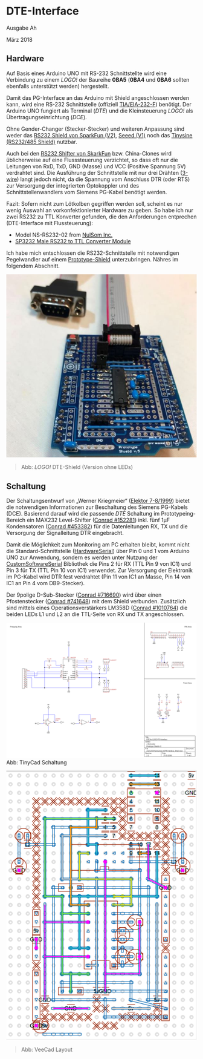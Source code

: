 # DTE-Interface

Ausgabe Ah

März 2018

## Hardware
Auf Basis eines Arduino UNO mit RS-232 Schnittstellte wird eine Verbindung zu einem _LOGO!_ der Baureihe __0BA5__ (__0BA4__ und __0BA6__ sollten ebenfalls unterstützt werden) hergestellt.

Damit das PG-Interface an das Arduino mit Shield angeschlossen werden kann, wird eine RS-232 Schnittstelle (offiziell [TIA/EIA-232-F](https://de.wikipedia.org/wiki/RS-232)) benötigt. Der Arduino UNO fungiert als Terminal (_DTE_) und die Kleinsteuerung _LOGO!_ als Übertragungseinrichtung (_DCE_).

Ohne Gender-Changer (Stecker-Stecker) und weiteren Anpassung sind weder das [RS232 Shield von SparkFun (V2)](https://www.sparkfun.com/products/retired/13029), [Seeed (V1)](http://wiki.seeed.cc/RS232_Shield/) noch das [Tinysine (RS232/485 Shield)](http://www.tinyosshop.com/arduino-rs232-rs485-shield) nutzbar.

Auch bei den [RS232 Shifter von SkarkFun](https://www.sparkfun.com/products/449) bzw. China-Clones wird üblicherweise auf eine Flusssteuerung verzichtet, so dass oft nur die Leitungen von RxD, TxD, GND (Masse) und VCC (Positive Spannung 5V) verdrahtet sind. Die Ausführung der Schnittstelle mit nur drei Drähten ([3-wire](https://en.wikipedia.org/wiki/RS-232#3-wire_and_5-wire_RS-232)) langt jedoch nicht, da die Spannung vom Anschluss DTR (oder RTS) zur Versorgung der integrierten Optokoppler und des Schnittstellenwandlers vom Siemens PG-Kabel benötigt werden. 

Fazit: Sofern nicht zum Lötkolben gegriffen werden soll, scheint es nur wenig Auswahl an vorkonfektionierter Hardware zu geben. So habe ich nur zwei RS232 zu TTL Konverter gefunden, die den Anforderungen entprechen (DTE-Interface mit Flussteuerung):
- Model NS-RS232-02 from [NulSom Inc.](http://www.nulsom.com/)
- [SP3232 Male RS232 to TTL Converter Module](https://store.siqma.com/sp3232-male-rs232-ttl-converter-module.html)

Ich habe mich entschlossen die RS232-Schnittstelle mit notwendigen Pegelwandler auf einem [Prototype-Shield](#Schaltung) unterzubringen. Nähres im folgendem Abschnitt. 

![alt text][DTEshield]
>Abb: _LOGO!_ DTE-Shield (Version ohne LEDs)

## Schaltung
Der Schaltungsentwurf von „Werner Kriegmeier“ ([Elektor 7-8/1999](https://www.elektormagazine.de/magazine/elektor-199907/31905)) bietet die notwendigen Informationen zur Beschaltung des Siemens PG-Kabels (DCE). Basierend darauf wird die passende _DTE_ Schaltung im Prototypeing-Bereich ein MAX232 Level-Shifter ([Conrad #152281](http://www.google.de/search?q=Conrad+152281)) inkl. fünf 1µF Kondensatoren ([Conrad #453382](http://www.google.de/search?q=Conrad+453382)) für die Datenleitungen RX, TX und die Versorgung der Signalleitung DTR eingebracht.

Damit die Möglichkeit zum Monitoring am PC erhalten bleibt, kommt nicht die Standard-Schnittstelle ([HardwareSerial](https://www.arduino.cc/reference/en/language/functions/communication/serial/)) über Pin 0 und 1 vom Arduino UNO zur Anwendung, sondern es werden unter Nutzung der [CustomSoftwareSerial](https://github.com/ledongthuc/CustomSoftwareSerial) Bibliothek die Pins 2 für RX (TTL Pin 9 von IC1) und Pin 3 für TX (TTL Pin 10 von IC1) verwendet. Zur Versorgung der Elektronik im PG-Kabel wird DTR fest verdrahtet (Pin 11 von IC1 an Masse, Pin 14 von IC1 an Pin 4 vom DB9-Stecker). 

Der 9polige D-Sub-Stecker ([Conrad #716690](http://www.google.de/search?q=Conrad+716690)) wird über einen Pfostenstecker ([Conrad #741648](http://www.google.de/search?q=Conrad+741648)) mit dem Shield verbunden. Zusätzlich sind mittels eines Operationsverstärkers LM358D ([Conrad #1010764](http://www.google.de/search?q=Conrad+1010764)) die beiden LEDs L1 und L2 an die TTL-Seite von RX und TX angeschlossen. 


![alt text][DTEschematic]
Abb: TinyCad Schaltung

![alt text][DTElayout]
>Abb: VeeCad Layout

[DTEshield]: https://github.com/brickpool/logo/blob/master/extras/de-DE/DTE-Shield/DTE-Interface_Shield.jpg "DTE Interface Shield"
[DTEschematic]: https://github.com/brickpool/logo/blob/master/extras/de-DE/DTE-Shield/DTE-Interface_Shield_Schematic.png "DTE Interface Schematic"
[DTElayout]: https://github.com/brickpool/logo/blob/master/extras/de-DE/DTE-Shield/DTE-Interface_Shield_Layout.png "DTE Interface Layout"
